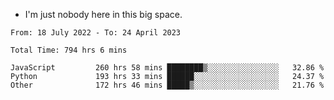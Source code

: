 - I'm just nobody here in this big space.


<!--START_SECTION:waka-->

```text
From: 18 July 2022 - To: 24 April 2023

Total Time: 794 hrs 6 mins

JavaScript         260 hrs 58 mins ████████▒░░░░░░░░░░░░░░░░   32.86 %
Python             193 hrs 33 mins ██████░░░░░░░░░░░░░░░░░░░   24.37 %
Other              172 hrs 46 mins █████▒░░░░░░░░░░░░░░░░░░░   21.76 %
```

<!--END_SECTION:waka-->
